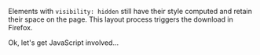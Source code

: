 Elements with `visibility: hidden` still have their style computed and retain their space on the page. This layout process triggers the download in Firefox.

Ok, let's get JavaScript involved…